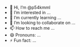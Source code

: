 - 👋 Hi, I’m @p54kmml
- 👀 I’m interested in ...
- 🌱 I’m currently learning ...
- 💞️ I’m looking to collaborate on ...
- 📫 How to reach me ...
- 😄 Pronouns: ...
- ⚡ Fun fact: ...

<!---
p54kmml/p54kmml is a ✨ special ✨ repository because its `README.md` (this file) appears on your GitHub profile.
You can click the Preview link to take a look at your changes.
--->
